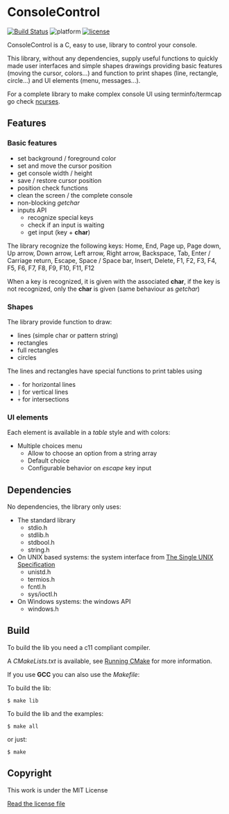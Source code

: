 # ConsoleControl

[![Build Status](https://travis-ci.org/pinam45/ConsoleControl.svg?branch=master)](https://travis-ci.org/pinam45/ConsoleControl)
![platform](https://img.shields.io/badge/platform-UNIX%20%7C%20Windows-lightgrey.svg)
[![license](https://img.shields.io/github/license/mashape/apistatus.svg)](https://opensource.org/licenses/MIT)

ConsoleControl is a C, easy to use, library to control your console. 

This library, without any dependencies, supply useful functions to quickly made user interfaces and simple shapes drawings providing basic features (moving the cursor, colors...) and function to print shapes (line, rectangle, circle...) and UI elements (menu, messages...).

For a complete library to make complex console UI using terminfo/termcap go check [ncurses](http://invisible-island.net/ncurses/ncurses.html).

## Features

### Basic features

- set background / foreground color
- set and move the cursor position
- get console width / height
- save / restore cursor position
- position check functions
- clean the screen / the complete console
- non-blocking *getchar*
- inputs API
	- recognize special keys
	- check if an input is waiting
	- get input (key + **char**)

The library recognize the following keys:
Home, End, Page up, Page down, Up arrow, Down arrow, Left arrow, Right arrow, Backspace, Tab, Enter / Carriage return, Escape, Space / Space bar, Insert, Delete, F1, F2, F3, F4, F5, F6, F7, F8, F9, F10, F11, F12

When a key is recognized, it is given with the associated **char**, if the key is not recognized, only the **char** is given (same behaviour as *getchar*)

### Shapes

The library provide function to draw:
- lines (simple char or pattern string)
- rectangles
- full rectangles
- circles

The lines and rectangles have special functions to print tables using
- ``-`` for horizontal lines
- ``|`` for vertical lines
- ``+`` for intersections

### UI elements

Each element is available in a *table* style and with colors:
- Multiple choices menu
	- Allow to choose an option from a string array
	- Default choice
	- Configurable behavior on *escape* key input

## Dependencies

No dependencies, the library only uses:
- The standard library
	- stdio.h
	- stdlib.h
	- stdbool.h
	- string.h
- On UNIX based systems: the system interface from [The Single UNIX Specification](http://www.unix.org/what_is_unix/single_unix_specification.html)
	- unistd.h
	- termios.h
	- fcntl.h
	- sys/ioctl.h
- On Windows systems: the windows API
	- windows.h

## Build

To build the lib you need a c11 compliant compiler.

A *CMakeLists.txt* is available, see [Running CMake](https://cmake.org/runningcmake/) for more information.

If you use **GCC** you can also use the *Makefile*:

To build the lib:

``$ make lib``

To build the lib and the examples:

``$ make all``

or just:

``$ make``

## Copyright

This work is under the MIT License

[Read the license file](LICENSE)
